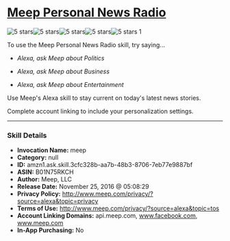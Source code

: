 # [Meep Personal News Radio](http://alexa.amazon.com/#skills/amzn1.ask.skill.3cfc328b-aa7b-48b3-8706-7eb77e9887bf)
![5 stars](../../images/ic_star_black_18dp_1x.png)![5 stars](../../images/ic_star_black_18dp_1x.png)![5 stars](../../images/ic_star_black_18dp_1x.png)![5 stars](../../images/ic_star_black_18dp_1x.png)![5 stars](../../images/ic_star_black_18dp_1x.png) 1

To use the Meep Personal News Radio skill, try saying...

* *Alexa, ask Meep about Politics*

* *Alexa, ask Meep about Business*

* *Alexa, ask Meep about Entertainment*

Use Meep's Alexa skill to stay current on today's latest news stories.

Complete account linking to include your personalization settings.

***

### Skill Details

* **Invocation Name:** meep
* **Category:** null
* **ID:** amzn1.ask.skill.3cfc328b-aa7b-48b3-8706-7eb77e9887bf
* **ASIN:** B01N75RKCH
* **Author:** Meep, LLC
* **Release Date:** November 25, 2016 @ 05:08:29
* **Privacy Policy:** http://www.meep.com/privacy/?source=alexa&topic=privacy
* **Terms of Use:** http://www.meep.com/privacy/?source=alexa&topic=tos
* **Account Linking Domains:** api.meep.com, www.facebook.com, www.meep.com
* **In-App Purchasing:** No
